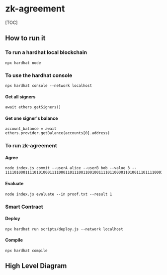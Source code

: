 # zk-agreement

[TOC]

## How to run it

### To run a hardhat local blockchain

```
npx hardhat node
```

### To use the hardhat console

```
npx hardhat console --network localhost
```

#### Get all signers

```
await ethers.getSigners()
```

#### Get one signer's balance

```
account_balance = await ethers.provider.getBalance(accounts[0].address)
```

### To run zk-agreement

#### Agree

```
node index.js commit --userA alice --userB bob --value 3 -- 1111010001111010100011110001101110011001001111011000011010011101111000101010011100110011100001001011101101011000110111101101100010011111110000010100100111100011001000101101001100000101101101011111000011100110001010000011101001110011000101010111101010101000
```

#### Evaluate

```
node index.js evaluate --in proof.txt --result 1
```

### Smart Contract

#### Deploy

```
npx hardhat run scripts/deploy.js --network localhost
```

#### Compile

```
npx hardhat compile
```

## High Level Diagram

